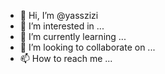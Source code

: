 - 👋 Hi, I’m @yasszizi
- 👀 I’m interested in ...
- 🌱 I’m currently learning ...
- 💞️ I’m looking to collaborate on ...
- 📫 How to reach me ...

<!---
yasszizi/yasszizi is a ✨ special ✨ repository because its `README.md` (this file) appears on your GitHub profile.
You can click the Preview link to take a look at your changes.
--->
